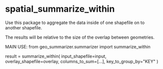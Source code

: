 # spatial_summarize_within

Use this package to aggregate the data inside of one shapefile on to another shapefile.

The results will be relative to the size of the overlap between geometries. 

MAIN USE:
from geo_summarizer.summarizer import summarize_within

result = summarize_within(
    input_shapefile=input,
    overlay_shapefile=overlay,
    columns_to_sum=[...],
    key_to_group_by="KEY"
)
